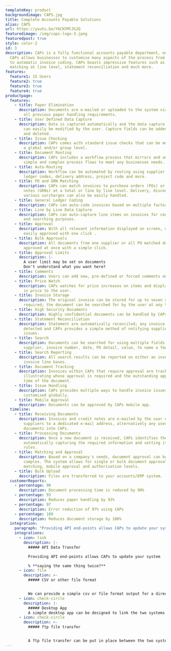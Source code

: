 ```yaml
---
templateKey: product
backgroundimage: CAPS.jpg
title: Complete Accounts Payable Solutions
alias: CAPS
url: https://youtu.be/Y6CH7Ml3S2Q
featuredimage: /img/caps-logo-3.jpeg
featuredpost: true
style: color-2
id: 3
description: CAPs is a fully functional accounts payable department, online.
  CAPs allows businesses to customise many aspects of the process from approval
  to automatic invoice coding. CAPs boasts impressive features such as PO
  matching at line level, statement reconciliation and much more.
features:
  feature1: 15 Users
  feature2: true
  feature3: true
  feature4: true
productpage:
  features:
    - title: Paper Elimination
      description: Documents are e-mailed or uploaded to the system via DnD, removing
        all previous paper handling requirements.
    - title: User Defined Data Capture
      description: Data is captured automatically and the data capture requirements
        can easily be modified by the user. Capture fields can be added, edited
        and deleted.
    - title: Issue Checking
      description: CAPs comes with standard issue checks that can be modified at both
        a global and/or group level.
    - title: Document Routing
      description: CAPs includes a workflow process that mirrors and automates both
        simple and complex process flows to meet any businesses needs.
    - title: Auto-Routing
      description: Workflow can be automated by routing using supplier codes, general
        ledger codes, delivery address, project code and more.
    - title: PO and GRN Matching
      description: CAPs can match invoices to purchase orders (POs) or goods received
        notes (GRNs) at a total or line by line level. Delivery, discounts and
        various surcharges can also be easily handled.
    - title: General Ledger Coding
      description: CAPs can auto-code invoices based on multiple factors.
    - title: Line by Line Data Capture
      description: CAPs can auto-capture line items on invoices for coding, reporting
        and searching purposes.
    - title: Approval
      description: With all relevant information displayed on screen, documents can be
        easily approved with one click .
    - title: Bulk Approvals
      description: All documents from one supplier or all PO matched documents can be
        approved at once with a simple click.
    - title: Approval Limits
      description: |-
        A user limit may be set on documents 
        Don't understand what you want here?
    - title: Comments
      description: Users can add new, pre-defined or forced comments on documents.
    - title: Price Watch
      description: CAPs watches for price increases on items and displays any increase
        in price to the user.
    - title: Invoice Storage
      description: The original invoice can be stored for up to seven years, if
        required; the document can be searched for by the user at any time.
    - title: High Security Documents
      description: Highly confidential documents can be handled by CAPs.
    - title: Statement Reconciliation
      description: Statement are automatically reconciled; any invoice errors are
        detected and CAPs provides a simple method of notifying suppliers of any
        issues.
    - title: Search
      description: Documents can be searched for using multiple fields such as the
        supplier, invoice number, date, PO detail, value, to name a few.
    - title: Search Reporting
      description: All search results can be reported on either an invoice or an
        invoice line bases.
    - title: Document Tracking
      description: Invoices within CAPs that require approval are tracked,
        illustrating whose approval is required and the outstanding approval
        time of the document.
    - title: Issue Handling
      description: CAPs provides multiple ways to handle invoice issues which can be
        customised globally.
    - title: Mobile Approval
      description: Documents can be approved by CAPs mobile app.
  timeline:
    - title: Receiving Documents
      description: Invoices and credit notes are e-mailed by the user or it's
        suppliers to a dedicated e-mail address, alternatively any user can DnD
        documents into CAPs.
    - title: Processing Documents
      description: Once a new document is received, CAPs identifies the document,
        automatically capturing the required information and setting it's coding
        rules.
    - title: Matching and Approval
      description: Based on a company's needs, document approval can be simple or
        complex. The system allows for single or bulk document approval, PO
        matching, mobile approval and authorisation levels.
    - title: Bulk Upload
      description: Files are transferred to your accounts/ERP system.
  customerReports:
    - percentage: 90
      description: Document processing time is reduced by 90%
    - percentage: 93
      description: Reduces paper handling by 93%
    - percentage: 97
      description: Error reduction of 97% using CAPs
    - percentage: 100
      description: Reduces document storage by 100%
  integration:
    paragraph: "Providing API end-points allows CAPs to update your system:"
    integrations:
      - icon: link
        description: |-
          ##### API Data Transfer

          Providing API end-points allows CAPs to update your system

          % **saying the same thing twice?**
      - icon: file
        description: >-
          ##### CSV or other file format 


          We can provide a simple csv or file format output for a direct file import.
      - icon: check-circle
        description: |-
          ##### Desktop App
          A simple desktop app can be designed to link the two systems.
      - icon: check-circle
        description: >-
          ##### ftp file transfer


          A ftp file transfer can be put in place between the two systems for periodic file transfer.
---
```

